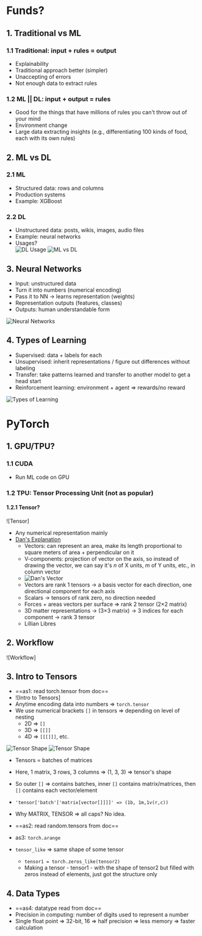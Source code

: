 # Funds?

## 1. Traditional vs ML

### 1.1 Traditional: input + rules = output

- Explainability  
- Traditional approach better (simpler)  
- Unaccepting of errors  
- Not enough data to extract rules  

### 1.2 ML || DL: input + output = rules

- Good for the things that have millions of rules you can't throw out of your mind  
- Environment change  
- Large data extracting insights (e.g., differentiating 100 kinds of food, each with its own rules)  

## 2. ML vs DL

### 2.1 ML

- Structured data: rows and columns  
- Production systems  
- Example: XGBoost  

### 2.2 DL

- Unstructured data: posts, wikis, images, audio files  
- Example: neural networks  
- Usages?  
![DL Usage](img/DL_usage.png)
![ML vs DL](img/ML_usage.png)

## 3. Neural Networks

- Input: unstructured data  
- Turn it into numbers (numerical encoding)  
- Pass it to NN -> learns representation (weights)  
- Representation outputs (features, classes)  
- Outputs: human understandable form  

![Neural Networks](img/NN.png)

## 4. Types of Learning

- Supervised: data + labels for each  
- Unsupervised: inherit representations / figure out differences without labeling  
- Transfer: take patterns learned and transfer to another model to get a head start  
- Reinforcement learning: environment + agent => rewards/no reward  

![Types of Learning](img/types_of_learning.png)

# PyTorch

## 1. GPU/TPU?

### 1.1 CUDA

- Run ML code on GPU  

### 1.2 TPU: Tensor Processing Unit (not as popular)

#### 1.2.1 Tensor?

![Tensor]

- Any numerical representation mainly  
- [Dan's Explanation](https://youtu.be/f5liqUk0ZTw?si=ERNNCMsPsRMAYRY6)  
  - Vectors: can represent an area, make its length proportional to square meters of area + perpendicular on it  
  - V-components: projection of vector on the axis, so instead of drawing the vector, we can say it's *n* of X units, *m* of Y units, etc., in column vector  
  - ![Dan's Vector](img/Dan's_vector.png)
  - Vectors are rank 1 tensors -> a basis vector for each direction, one directional component for each axis  
  - Scalars -> tensors of rank zero, no direction needed  
  - Forces + areas vectors per surface => rank 2 tensor (2×2 matrix)  
  - 3D matter representations -> (3×3 matrix) -> 3 indices for each component -> rank 3 tensor  
  - Lillian Libres  

## 2. Workflow

![Workflow]

## 3. Intro to Tensors

- ==as1: read torch.tensor from doc==  
- ![Intro to Tensors] 
- Anytime encoding data into numbers => `torch.tensor`  
- We use numerical brackets `[]` in tensors => depending on level of nesting  
  - 2D => `[]`  
  - 3D => `[[]]`  
  - 4D => `[[[]]]`, etc.  

![Tensor Shape](img/tensor_sh1.png)
![Tensor Shape](img/tensor_sh2.png)


- Tensors = batches of matrices  
- Here, 1 matrix, 3 rows, 3 columns => (1, 3, 3) => tensor's shape  
- So outer `[]` => contains batches, inner `[]` contains matrix/matrices, then `[]` contains each vector/element  
- `'tensor['batch'['matrix[vector[]]]]' => (1b, 1m,1v(r,c))`  
- Why MATRIX, TENSOR => all caps? No idea.  

- ==as2: read random.tensors from doc==  
- as3: `torch.arange`  
- `tensor_like` => same shape of some tensor  
  - `tensor1 = torch.zeros_like(tensor2)`  
  - Making a tensor - tensor1 - with the shape of tensor2 but filled with zeros instead of elements, just got the structure only  

## 4. Data Types

- ==as4: datatype read from doc==  
- Precision in computing: number of digits used to represent a number  
- Single float point => 32-bit, 16 => half precision => less memory => faster calculation  
